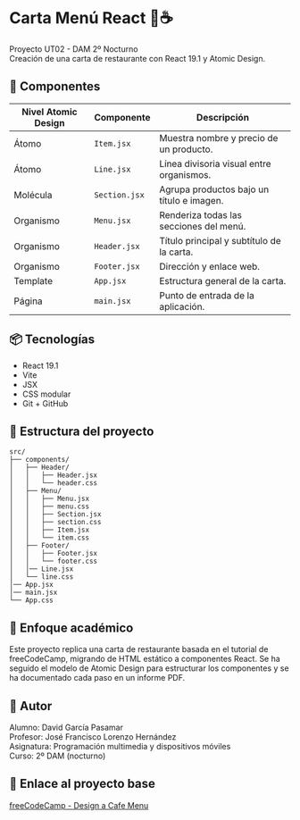 # Carta Menú React 🍰☕

Proyecto UT02 - DAM 2º Nocturno  
Creación de una carta de restaurante con React 19.1 y Atomic Design.

## 🧩 Componentes

| Nivel Atomic Design | Componente    | Descripción                               |
| ------------------- | ------------- | ----------------------------------------- |
| Átomo               | `Item.jsx`    | Muestra nombre y precio de un producto.   |
| Átomo               | `Line.jsx`    | Línea divisoria visual entre organismos.  |
| Molécula            | `Section.jsx` | Agrupa productos bajo un título e imagen. |
| Organismo           | `Menu.jsx`    | Renderiza todas las secciones del menú.   |
| Organismo           | `Header.jsx`  | Título principal y subtítulo de la carta. |
| Organismo           | `Footer.jsx`  | Dirección y enlace web.                   |
| Template            | `App.jsx`     | Estructura general de la carta.           |
| Página              | `main.jsx`    | Punto de entrada de la aplicación.        |

## 📦 Tecnologías

- React 19.1
- Vite
- JSX
- CSS modular
- Git + GitHub

## 📁 Estructura del proyecto

```plaintext
src/
├── components/
│   ├── Header/
│   │   ├── Header.jsx
│   │   └── header.css
│   ├── Menu/
│   │   ├── Menu.jsx
│   │   ├── menu.css
│   │   ├── Section.jsx
│   │   ├── section.css
│   │   ├── Item.jsx
│   │   └── item.css
│   ├── Footer/
│   │   ├── Footer.jsx
│   │   └── footer.css
│   │── Line.jsx
│   └── line.css
│── App.jsx
│── main.jsx
└── App.css
```

## 🧠 Enfoque académico

Este proyecto replica una carta de restaurante basada en el tutorial de freeCodeCamp, migrando de HTML estático a componentes React. Se ha seguido el modelo de Atomic Design para estructurar los componentes y se ha documentado cada paso en un informe PDF.

## 📄 Autor

Alumno: David García Pasamar  
Profesor: José Francisco Lorenzo Hernández  
Asignatura: Programación multimedia y dispositivos móviles  
Curso: 2º DAM (nocturno)

## 🔗 Enlace al proyecto base

[freeCodeCamp - Design a Cafe Menu](https://www.freecodecamp.org/learn/full-stack-developer/workshop-cafe-menu/step-1)
